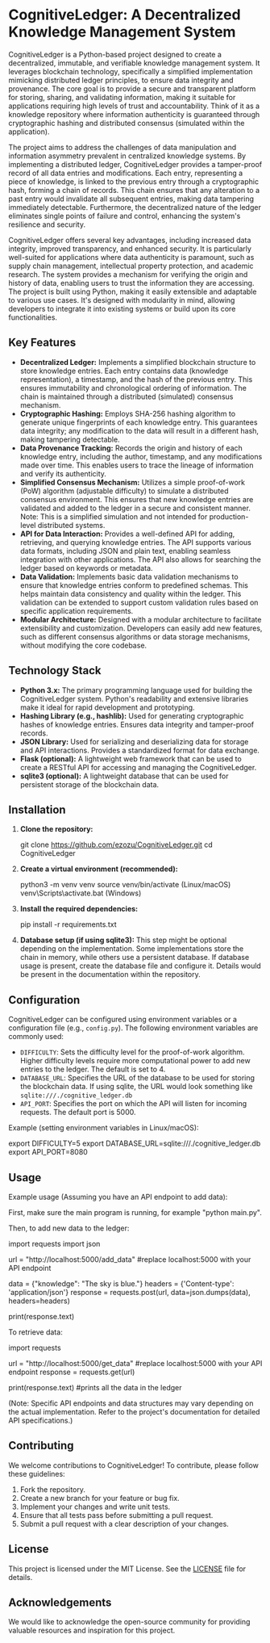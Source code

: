 # CognitiveLedger: A Decentralized Knowledge Management System

CognitiveLedger is a Python-based project designed to create a decentralized, immutable, and verifiable knowledge management system. It leverages blockchain technology, specifically a simplified implementation mimicking distributed ledger principles, to ensure data integrity and provenance. The core goal is to provide a secure and transparent platform for storing, sharing, and validating information, making it suitable for applications requiring high levels of trust and accountability. Think of it as a knowledge repository where information authenticity is guaranteed through cryptographic hashing and distributed consensus (simulated within the application).

The project aims to address the challenges of data manipulation and information asymmetry prevalent in centralized knowledge systems. By implementing a distributed ledger, CognitiveLedger provides a tamper-proof record of all data entries and modifications. Each entry, representing a piece of knowledge, is linked to the previous entry through a cryptographic hash, forming a chain of records. This chain ensures that any alteration to a past entry would invalidate all subsequent entries, making data tampering immediately detectable. Furthermore, the decentralized nature of the ledger eliminates single points of failure and control, enhancing the system's resilience and security.

CognitiveLedger offers several key advantages, including increased data integrity, improved transparency, and enhanced security. It is particularly well-suited for applications where data authenticity is paramount, such as supply chain management, intellectual property protection, and academic research. The system provides a mechanism for verifying the origin and history of data, enabling users to trust the information they are accessing. The project is built using Python, making it easily extensible and adaptable to various use cases. It's designed with modularity in mind, allowing developers to integrate it into existing systems or build upon its core functionalities.

## Key Features

*   **Decentralized Ledger:** Implements a simplified blockchain structure to store knowledge entries. Each entry contains data (knowledge representation), a timestamp, and the hash of the previous entry. This ensures immutability and chronological ordering of information. The chain is maintained through a distributed (simulated) consensus mechanism.
*   **Cryptographic Hashing:** Employs SHA-256 hashing algorithm to generate unique fingerprints of each knowledge entry. This guarantees data integrity; any modification to the data will result in a different hash, making tampering detectable.
*   **Data Provenance Tracking:** Records the origin and history of each knowledge entry, including the author, timestamp, and any modifications made over time. This enables users to trace the lineage of information and verify its authenticity.
*   **Simplified Consensus Mechanism:** Utilizes a simple proof-of-work (PoW) algorithm (adjustable difficulty) to simulate a distributed consensus environment. This ensures that new knowledge entries are validated and added to the ledger in a secure and consistent manner. Note: This is a simplified simulation and not intended for production-level distributed systems.
*   **API for Data Interaction:** Provides a well-defined API for adding, retrieving, and querying knowledge entries. The API supports various data formats, including JSON and plain text, enabling seamless integration with other applications. The API also allows for searching the ledger based on keywords or metadata.
*   **Data Validation:** Implements basic data validation mechanisms to ensure that knowledge entries conform to predefined schemas. This helps maintain data consistency and quality within the ledger. This validation can be extended to support custom validation rules based on specific application requirements.
*   **Modular Architecture:** Designed with a modular architecture to facilitate extensibility and customization. Developers can easily add new features, such as different consensus algorithms or data storage mechanisms, without modifying the core codebase.

## Technology Stack

*   **Python 3.x:** The primary programming language used for building the CognitiveLedger system. Python's readability and extensive libraries make it ideal for rapid development and prototyping.
*   **Hashing Library (e.g., hashlib):** Used for generating cryptographic hashes of knowledge entries. Ensures data integrity and tamper-proof records.
*   **JSON Library:** Used for serializing and deserializing data for storage and API interactions. Provides a standardized format for data exchange.
*   **Flask (optional):** A lightweight web framework that can be used to create a RESTful API for accessing and managing the CognitiveLedger.
*   **sqlite3 (optional):** A lightweight database that can be used for persistent storage of the blockchain data.

## Installation

1.  **Clone the repository:**

    git clone https://github.com/ezozu/CognitiveLedger.git
    cd CognitiveLedger

2.  **Create a virtual environment (recommended):**

    python3 -m venv venv
    source venv/bin/activate  (Linux/macOS)
    venv\Scripts\activate.bat (Windows)

3.  **Install the required dependencies:**

    pip install -r requirements.txt

4.  **Database setup (if using sqlite3):** This step might be optional depending on the implementation. Some implementations store the chain in memory, while others use a persistent database. If database usage is present, create the database file and configure it. Details would be present in the documentation within the repository.

## Configuration

CognitiveLedger can be configured using environment variables or a configuration file (e.g., `config.py`). The following environment variables are commonly used:

*   `DIFFICULTY`: Sets the difficulty level for the proof-of-work algorithm. Higher difficulty levels require more computational power to add new entries to the ledger. The default is set to 4.
*   `DATABASE_URL`: Specifies the URL of the database to be used for storing the blockchain data. If using sqlite, the URL would look something like `sqlite:///./cognitive_ledger.db`
*   `API_PORT`: Specifies the port on which the API will listen for incoming requests. The default port is 5000.

Example (setting environment variables in Linux/macOS):

export DIFFICULTY=5
export DATABASE_URL=sqlite:///./cognitive_ledger.db
export API_PORT=8080

## Usage

Example usage (Assuming you have an API endpoint to add data):

First, make sure the main program is running, for example "python main.py".

Then, to add new data to the ledger:

import requests
import json

url = "http://localhost:5000/add_data" #replace localhost:5000 with your API endpoint

data = {"knowledge": "The sky is blue."}
headers = {'Content-type': 'application/json'}
response = requests.post(url, data=json.dumps(data), headers=headers)

print(response.text)

To retrieve data:

import requests

url = "http://localhost:5000/get_data" #replace localhost:5000 with your API endpoint
response = requests.get(url)

print(response.text) #prints all the data in the ledger

(Note: Specific API endpoints and data structures may vary depending on the actual implementation. Refer to the project's documentation for detailed API specifications.)

## Contributing

We welcome contributions to CognitiveLedger! To contribute, please follow these guidelines:

1.  Fork the repository.
2.  Create a new branch for your feature or bug fix.
3.  Implement your changes and write unit tests.
4.  Ensure that all tests pass before submitting a pull request.
5.  Submit a pull request with a clear description of your changes.

## License

This project is licensed under the MIT License. See the [LICENSE](https://github.com/ezozu/CognitiveLedger/blob/main/LICENSE) file for details.

## Acknowledgements

We would like to acknowledge the open-source community for providing valuable resources and inspiration for this project.